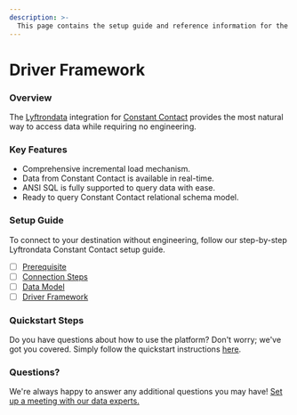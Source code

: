 ```yaml
---
description: >-
  This page contains the setup guide and reference information for the Constant Contact source connector.
---
```


# Driver Framework

### Overview

The [Lyftrondata](https://www.lyftrondata.com/) integration for [Constant Contact](None) provides the most natural way to access data while requiring no engineering.

### Key Features

* Comprehensive incremental load mechanism.
* Data from Constant Contact is available in real-time.&#x20;
* ANSI SQL is fully supported to query data with ease.
* Ready to query Constant Contact relational schema model.

### Setup Guide

To connect to your destination without engineering, follow our step-by-step Lyftrondata Constant Contact setup guide.

* [ ] [Prerequisite](../prerequisite.md)
* [ ] [Connection Steps](../connection-steps.md)
* [ ] [Data Model](../data-model/erd.md)
* [ ] [Driver Framework](../driver-framework/)

### Quickstart Steps

Do you have questions about how to use the platform? Don't worry; we've got you covered. Simply follow the quickstart instructions [here](../driver-framework/README.md).

### Questions? <a href="#questions" id="questions"></a>

We're always happy to answer any additional questions you may have! [Set up a meeting with our data experts.](https://www.lyftrondata.com/book-a-meeting/)


